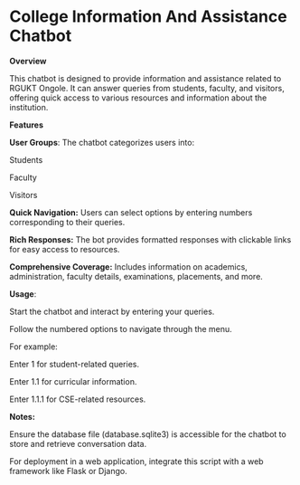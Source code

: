 # College Information And Assistance Chatbot #

**Overview**

This chatbot is designed to provide information and assistance related to RGUKT Ongole. It can answer queries from students, faculty, and visitors, offering quick access to various resources and information about the institution.

**Features**

**User Groups**:
The chatbot categorizes users into:

Students

Faculty

Visitors

**Quick Navigation:**
Users can select options by entering numbers corresponding to their queries.

**Rich Responses:**
The bot provides formatted responses with clickable links for easy access to resources.

**Comprehensive Coverage:**
Includes information on academics, administration, faculty details, examinations, placements, and more.

**Usage**:

Start the chatbot and interact by entering your queries.

Follow the numbered options to navigate through the menu.

For example:

Enter 1 for student-related queries.

Enter 1.1 for curricular information.

Enter 1.1.1 for CSE-related resources.




**Notes:**

Ensure the database file (database.sqlite3) is accessible for the chatbot to store and retrieve conversation data.

For deployment in a web application, integrate this script with a web framework like Flask or Django.


